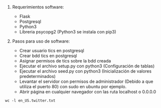 1. Requerimientos software:

	- Flask
	- Postgresql 
	- Python3
	- Libreria psycopg2 (Python3 se instala con pip3)

2. Pasos para uso de software: 
	
	- Crear usuario tics en postgresql
	- Crear bdd tics en postgresql
	- Asignar permisos de tics sobre la bdd creada
	- Ejecutar el archivo setup.py con python3 (Configuración de tablas)
	- Ejecutar el archivo seed.py con python3 (Inicialización de valores predeterminados)
	- Levantar el servidor con permisos de administrador (Debido a que utiliza el puerto 80)  con sudo en ubuntu por ejemplo.
	- Abrir página en cualquier navegador con las ruta localhost o 0.0.0.0
```{r, engine='bash', count_lines}
wc -l en_US.twitter.txt 
```
